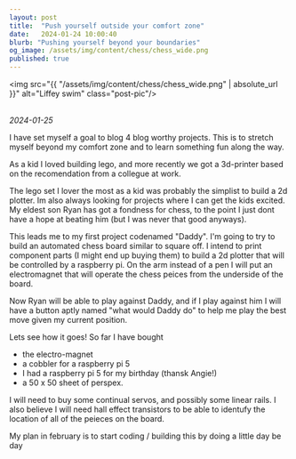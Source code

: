 ```yaml
---
layout: post
title:  "Push yourself outside your comfort zone"
date:   2024-01-24 10:00:40
blurb: "Pushing yourself beyond your boundaries"
og_image: /assets/img/content/chess/chess_wide.png
published: true
---
```


<img src="{{ "/assets/img/content/chess/chess_wide.png" | absolute_url }}" alt="Liffey swim" class="post-pic"/>
<br />
<br />

*2024-01-25*

I have set myself a goal to blog 4 blog worthy projects. This is to stretch myself beyond my comfort zone and to learn something fun along the way. 

As a kid I loved building lego, and more recently we got a 3d-printer based on the recomendation from a collegue at work. 

The lego set I lover the most as a kid was probably the simplist to build a 2d plotter. Im also always looking for projects where I can get the kids excited. My eldest son Ryan has got a fondness for chess, to the point I just dont have a hope at beating him (but I was never that good anyways).

This leads me to my first project codenamed "Daddy". I'm going to try to build an automated chess board similar to square off. I intend to print component parts (I might end up buying them) to build a 2d plotter that will be controlled by a raspberry pi. On the arm instead of a pen I will put an electromagnet that will operate the chess peices from the underside of the board. 

Now Ryan will be able to play against Daddy, and if I play against him I will have a button aptly named "what would Daddy do" to help me play the best move given my current position. 

Lets see how it goes! So far I have bought 
- the electro-magnet 
- a cobbler for a raspberry pi 5 
- I had a raspberry pi 5 for my birthday (thansk Angie!) 
- a 50 x 50 sheet of perspex. 

I will need to buy some continual servos, and possibly some linear rails. I also believe I will need hall effect transistors to be able to identufy the location of all of the peieces on the board. 

My plan in february is to start coding / building this by doing a little day be day